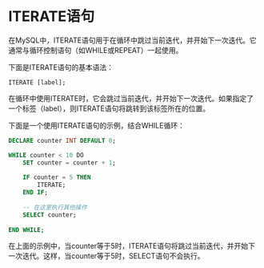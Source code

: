 # ITERATE语句

在MySQL中，ITERATE语句用于在循环中跳过当前迭代，并开始下一次迭代。它通常与循环控制语句（如WHILE或REPEAT）一起使用。

下面是ITERATE语句的基本语法：

```
ITERATE [label];
```

在循环中使用ITERATE时，它会跳过当前迭代，并开始下一次迭代。如果指定了一个标签（label），则ITERATE语句将跳转到该标签所在的位置。

下面是一个使用ITERATE语句的示例，结合WHILE循环：

```sql
DECLARE counter INT DEFAULT 0;

WHILE counter < 10 DO
    SET counter = counter + 1;
    
    IF counter = 5 THEN
        ITERATE;
    END IF;
    
    -- 在这里执行其他操作
    SELECT counter;
    
END WHILE;
```

在上面的示例中，当counter等于5时，ITERATE语句将跳过当前迭代，并开始下一次迭代。这样，当counter等于5时，SELECT语句不会执行。

